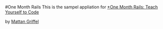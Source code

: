 #One Month Rails
This is the sampel appliation for 
[*One Month Rails: Teach Yourself to Code](http://onemonthrails.com)

by [Mattan Griffel](http://mattangriffel.com)

